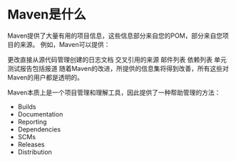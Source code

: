 # Maven是什么

Maven提供了大量有用的项目信息，这些信息部分来自您的POM，部分来自您项目的来源。 例如，Maven可以提供：

更改直接从源代码管理创建的日志文档
交叉引用的来源
邮件列表
依赖列表
单元测试报告包括报道
随着Maven的改进，所提供的信息集将得到改善，所有这些对Maven的用户都是透明的。

Maven本质上是一个项目管理和理解工具，因此提供了一种帮助管理的方法：

<ul>
<li>Builds</li>
<li>Documentation</li>
<li>Reporting</li>
<li>Dependencies</li>
<li>SCMs</li>
<li>Releases</li>
<li>Distribution</li></ul>

